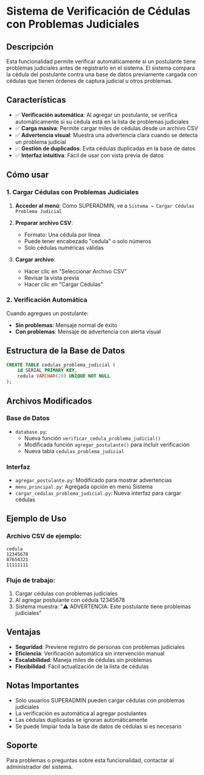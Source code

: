 # Sistema de Verificación de Cédulas con Problemas Judiciales

## Descripción

Esta funcionalidad permite verificar automáticamente si un postulante tiene problemas judiciales antes de registrarlo en el sistema. El sistema compara la cédula del postulante contra una base de datos previamente cargada con cédulas que tienen órdenes de captura judicial u otros problemas.

## Características

- ✅ **Verificación automática**: Al agregar un postulante, se verifica automáticamente si su cédula está en la lista de problemas judiciales
- ✅ **Carga masiva**: Permite cargar miles de cédulas desde un archivo CSV
- ✅ **Advertencia visual**: Muestra una advertencia clara cuando se detecta un problema judicial
- ✅ **Gestión de duplicados**: Evita cédulas duplicadas en la base de datos
- ✅ **Interfaz intuitiva**: Fácil de usar con vista previa de datos

## Cómo usar

### 1. Cargar Cédulas con Problemas Judiciales

1. **Acceder al menú**: Como SUPERADMIN, ve a `Sistema → Cargar Cédulas Problema Judicial`

2. **Preparar archivo CSV**: 
   - Formato: Una cédula por línea
   - Puede tener encabezado "cedula" o solo números
   - Solo cédulas numéricas válidas

3. **Cargar archivo**:
   - Hacer clic en "Seleccionar Archivo CSV"
   - Revisar la vista previa
   - Hacer clic en "Cargar Cédulas"

### 2. Verificación Automática

Cuando agregues un postulante:

- **Sin problemas**: Mensaje normal de éxito
- **Con problemas**: Mensaje de advertencia con alerta visual

## Estructura de la Base de Datos

```sql
CREATE TABLE cedulas_problema_judicial (
    id SERIAL PRIMARY KEY,
    cedula VARCHAR(20) UNIQUE NOT NULL
);
```

## Archivos Modificados

### Base de Datos
- `database.py`: 
  - Nueva función `verificar_cedula_problema_judicial()`
  - Modificada función `agregar_postulante()` para incluir verificación
  - Nueva tabla `cedulas_problema_judicial`

### Interfaz
- `agregar_postulante.py`: Modificado para mostrar advertencias
- `menu_principal.py`: Agregada opción en menú Sistema
- `cargar_cedulas_problema_judicial.py`: Nueva interfaz para cargar cédulas

## Ejemplo de Uso

### Archivo CSV de ejemplo:
```csv
cedula
12345678
87654321
11111111
```

### Flujo de trabajo:
1. Cargar cédulas con problemas judiciales
2. Al agregar postulante con cédula 12345678
3. Sistema muestra: "⚠️ ADVERTENCIA: Este postulante tiene problemas judiciales"

## Ventajas

- **Seguridad**: Previene registro de personas con problemas judiciales
- **Eficiencia**: Verificación automática sin intervención manual
- **Escalabilidad**: Maneja miles de cédulas sin problemas
- **Flexibilidad**: Fácil actualización de la lista de cédulas

## Notas Importantes

- Solo usuarios SUPERADMIN pueden cargar cédulas con problemas judiciales
- La verificación es automática al agregar postulantes
- Las cédulas duplicadas se ignoran automáticamente
- Se puede limpiar toda la base de datos de cédulas si es necesario

## Soporte

Para problemas o preguntas sobre esta funcionalidad, contactar al administrador del sistema.
